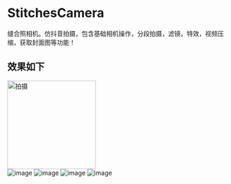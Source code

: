 # StitchesCamera
缝合照相机。仿抖音拍摄，包含基础相机操作，分段拍摄，滤镜，特效，视频压缩，获取封面图等功能！

## 效果如下
<img src="https://github.com/WU1208/StitchesCamera/blob/master/Screenshot/Screenshot_2021-04-12-13-47-42-989_com.uenchi.stitchescamera.jpg" width="200" height="200" alt="拍摄"/><br/>
![image](https://github.com/WU1208/StitchesCamera/blob/master/Screenshot/Screenshot_2021-04-12-13-48-45-630_com.uenchi.stitchescamera.jpg)
![image](https://github.com/WU1208/StitchesCamera/blob/master/Screenshot/Screenshot_2021-04-12-13-48-57-719_com.uenchi.stitchescamera.jpg)
![image](https://github.com/WU1208/StitchesCamera/blob/master/Screenshot/Screenshot_2021-04-12-13-49-10-953_com.uenchi.stitchescamera.jpg)
![image](https://github.com/WU1208/StitchesCamera/blob/master/Screenshot/Screenshot_2021-04-12-13-49-25-751_com.uenchi.stitchescamera.jpg)

